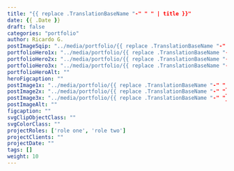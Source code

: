 ```yaml
---
title: "{{ replace .TranslationBaseName "-" " " | title }}"
date: {{ .Date }}
draft: false
categories: "portfolio"
author: Ricardo G.
postImageSqip: "../media/portfolio/{{ replace .TranslationBaseName "-" "_" | lower }}/sqip.svg"
portfolioHero1x: "../media/portfolio/{{ replace .TranslationBaseName "-" "_" | lower }}/placeHolder_sm.png"
portfolioHero2x: "../media/portfolio/{{ replace .TranslationBaseName "-" "_" | lower }}heroPlaceholder@2x.png"
portfolioHero3x: "../media/portfolio/{{ replace .TranslationBaseName "-" "_" | lower }}/heroPlaceholder@3x.png"
portfolioHeroAlt: ""
heroFigcaption: ""
postImage1x: "../media/portfolio/{{ replace .TranslationBaseName "-" "_" | lower }}/placeHolder_sm.png"
postImage2x: "../media/portfolio/{{ replace .TranslationBaseName "-" "_" | lower }}/placeHolder_sm@2x.png"
postImage3x: "../media/portfolio/{{ replace .TranslationBaseName "-" "_" | lower }}/placeHolder_sm@3x.png"
postImageAlt: ""
figcaption: ""
svgClipObjectClass: ""
svgColorClass: ""
projectRoles: ['role one', 'role two']
projectClients: ""
projectDate: ""
tags: []
weight: 10
---
```

